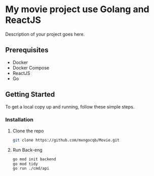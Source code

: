 ﻿# My movie project use Golang and ReactJS
Description of your project goes here.

## Prerequisites

- Docker
- Docker Compose
- ReactJS
- Go

## Getting Started

To get a local copy up and running, follow these simple steps.

### Installation

1. Clone the repo
   ```sh
   git clone https://github.com/mxngocqb/Movie.git
2. Run Back-eng
   ```sh
   go mod init backend
   go mod tidy
   go run ./cmd/api
